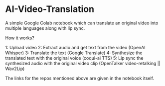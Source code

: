 # AI-Video-Translation
A simple Google Colab notebook which can translate an original video into multiple languages along with lip sync.

How it works?

1: Upload video
2: Extract audio and get text from the video (OpenAI Whisper)
3: Translate the text (Google Translate)
4: Synthesize the translated text with the original voice (coqui-ai TTS)
5: Lip sync the synthesized audio with the original video clip (OpenTalker video-retalking || Wav2Lip)

The links for the repos mentioned above are given in the notebook itself.

